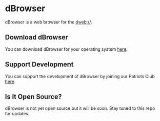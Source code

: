 # dBrowser
dBrowser is a web browser for the [dweb://](https://dwebx.org).

## Download dBrowser
You can download dBrowser for your operating system [here](https://peepsx.com/dbrowser).

## Support Development
You can support the development of dBrowser by joining our Patriots Club [here](https://peepsx.com/join).

## Is It Open Source?
dBrowser is not yet open source but it will be soon. Stay tuned to this repo for updates.